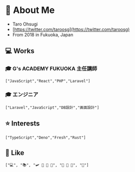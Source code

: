 # 👾 About Me

<!--
```json
{
  "name": "Taro Ohsugi",
  "works" : [
    {
      "work": "🎓 G's ACADEMY FUKUOKA 主任講師",
      "skills": [
        "JavaScript",
        "React",
        "PHP",
        "Laravel"
      ]
    },
    {
      "work": "🎓 エンジニア",
      "skills": [
        "Laravel",
        "JavaScript",
        "画面設計",
        "DB設計"
      ]
    }
  ],
  "interests": [
    "TypeScript",
    "Deno",
    "Fresh",
    "Rust"
  ],
  "like": [
    ["💻", "📚", "✈", "🥃"]
  ]
}
```
-->


- Taro Ohsugi
- [https://twitter.com/taroosg](https://twitter.com/taroosg)
- From 2018 in Fukuoka, Japan

## 💻 Works

### 🎓 G's ACADEMY FUKUOKA 主任講師

```
["JavaScript","React","PHP","Laravel"]
```
### 🎓 エンジニア

```
["Laravel","JavaScript","DB設計","画面設計"]
```

<!--
## 📚 History

- 茨城県出身
- 北海道大学工学部卒業
- 北海道大学大学院情報科学研究科修了
- 医療系メーカー（企画 && 設計 && 開発）
- G's ACADEMY TOKYO チューター @東京
- G's ACADEMY FUKUOKA 講師 @福岡
- エンジニア（Laravelメイン） @リモート
-->

## ⭐ Interests

```
["TypeScript","Deno","Fresh","Rust"]
```

## 🥃 Like

```
["💻", "📚", "🛩️ 🚌 🚅 🚃", "🥃 🍷 🍺", "🚮"]
```
